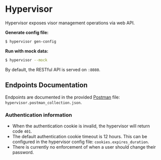 # Hypervisor

Hypervisor exposes visor management operations via web API.

**Generate config file:**

```bash
$ hypervisor gen-config
```

**Run with mock data:**

```bash
$ hypervisor --mock
```

By default, the RESTful API is served on `:8080`.

## Endpoints Documentation

Endpoints are documented in the provided [Postman](https://www.getpostman.com/) file: `hypervisor.postman_collection.json`.

### Authentication information

- When the authentication cookie is invalid, the hypervisor will return code `401`.
- The default authentication cookie timeout is 12 hours. This can be configured in the hypervisor config file: `cookies.expires_duration`.
- There is currently no enforcement of when a user should change their password.